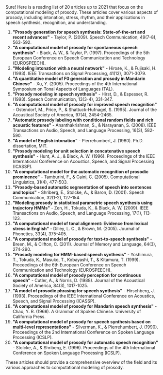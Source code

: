 Sure! Here is a reading list of 20 articles up to 2021 that focus on the computational modeling of prosody. These articles cover various aspects of prosody, including intonation, stress, rhythm, and their applications in speech synthesis, recognition, and understanding.

1. **"Prosody generation for speech synthesis: State-of-the-art and recent advances"** - Taylor, P. (2009). Speech Communication, 49(7-8), 563-592.
2. **"A computational model of prosody for spontaneous speech synthesis"** - Black, A. W., & Taylor, P. (1997). Proceedings of the 5th European Conference on Speech Communication and Technology (EUROSPEECH).
3. **"Modeling intonation with a neural network"** - Hirose, K., & Fujisaki, H. (1993). IEEE Transactions on Signal Processing, 41(12), 3071-3079.
4. **"A quantitative model of F0 generation and prosody in Mandarin Chinese"** - Xu, Y. (2005). Proceedings of the 4th International Symposium on Tonal Aspects of Languages (TAL).
5. **"Prosody modeling in speech synthesis"** - Hirst, D., & Espesser, R. (1993). Speech Communication, 13(3-4), 331-347.
6. **"A computational model of prosody for improved speech recognition"** - Ostendorf, M., Price, P., & Shattuck-Hufnagel, S. (1995). Journal of the Acoustical Society of America, 97(4), 2454-2465.
7. **"Automatic prosody labeling with conditional random fields and rich acoustic features"** - Ananthakrishnan, S., & Narayanan, S. (2008). IEEE Transactions on Audio, Speech, and Language Processing, 16(3), 582-590.
8. **"A model of English intonation"** - Pierrehumbert, J. (1980). Ph.D. dissertation, MIT.
9. **"Prosody modeling for unit selection in concatenative speech synthesis"** - Hunt, A. J., & Black, A. W. (1996). Proceedings of the IEEE International Conference on Acoustics, Speech, and Signal Processing (ICASSP).
10. **"A computational model for the automatic recognition of prosodic prominence"** - Tamburini, F., & Caini, C. (2005). Computational Linguistics, 31(4), 477-503.
11. **"Prosody-based automatic segmentation of speech into sentences and topics"** - Shriberg, E., Stolcke, A., & Baron, D. (2001). Speech Communication, 32(1-2), 127-154.
12. **"Modeling prosody in statistical parametric speech synthesis using trajectory HMMs"** - Zen, H., Tokuda, K., & Black, A. W. (2009). IEEE Transactions on Audio, Speech, and Language Processing, 17(1), 113-123.
13. **"A computational model of tonal alignment: Evidence from lexical stress in English"** - Dilley, L. C., & Brown, M. (2005). Journal of Phonetics, 33(4), 375-405.
14. **"A computational model of prosody for text-to-speech synthesis"** - Breen, M., & Clifton, C. (2011). Journal of Memory and Language, 64(3), 274-290.
15. **"Prosody modeling for HMM-based speech synthesis"** - Yoshimura, T., Tokuda, K., Masuko, T., Kobayashi, T., & Kitamura, T. (1999). Proceedings of the 6th European Conference on Speech Communication and Technology (EUROSPEECH).
16. **"A computational model of prosody perception for continuous speech"** - Cutler, A., & Norris, D. (1988). Journal of the Acoustical Society of America, 84(3), 1017-1025.
17. **"A model of prosodic phrasing for speech synthesis"** - Hirschberg, J. (1993). Proceedings of the IEEE International Conference on Acoustics, Speech, and Signal Processing (ICASSP).
18. **"A computational model of prosody for Mandarin speech synthesis"** - Chao, Y. R. (1968). A Grammar of Spoken Chinese. University of California Press.
19. **"A computational model of prosody for speech synthesis based on multi-level representations"** - Silverman, K., & Pierrehumbert, J. (1990). Proceedings of the 2nd International Conference on Spoken Language Processing (ICSLP).
20. **"A computational model of prosody for automatic speech recognition"** - Stolcke, A., & Shriberg, E. (1996). Proceedings of the 4th International Conference on Spoken Language Processing (ICSLP).

These articles should provide a comprehensive overview of the field and its various approaches to computational modeling of prosody.